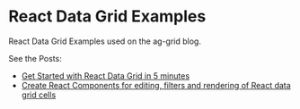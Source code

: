 # React Data Grid Examples

React Data Grid Examples used on the ag-grid blog.

See the Posts:

- [Get Started with React Data Grid in 5 minutes](https://blog.ag-grid.com/react-get-started-with-react-grid-in-5-minutes/)
- [Create React Components for editing, filters and rendering of React data grid cells](https://blog.ag-grid.com/learn-to-customize-react-grid-in-less-than-10-minutes/)


